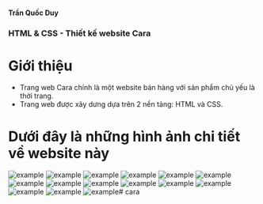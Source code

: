 #### Trần Quốc Duy
 ### HTML & CSS - Thiết kế website Cara
 # Giới thiệu
 - Trang web Cara chính là một website bán hàng với sản phẩm chủ yếu là thời trang.
 - Trang web được xây dưng dựa trên 2 nền tảng: HTML và CSS.
# Dưới đây là những hình ảnh chi tiết về website này
![example](./images/home1.png)
![example](./images/home2.png)
![example](./images/home3.png)
![example](./images/home4.png)
![example](./images/home5.png)
![example](./images/home6.png)
![example](./images/cata.png)
![example](./images/shop.png)
![example](./images/detail.png)
![example](./images/about.png)
![example](./images/contact.png)
![example](./images/cart.png)
![example](./images/blog.png)
![example](./images/login.png)
![example](./images/register.png)# cara

